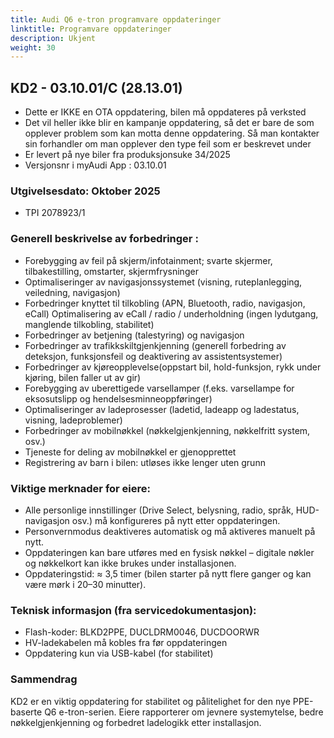 ```yaml
---
title: Audi Q6 e-tron programvare oppdateringer
linktitle: Programvare oppdateringer
description: Ukjent
weight: 30
---
```


## KD2 - 03.10.01/C (28.13.01)

- Dette er IKKE en OTA oppdatering, bilen må oppdateres på verksted
- Det vil heller ikke blir en kampanje oppdatering, så det er bare de som opplever problem som kan motta denne oppdatering. Så man kontakter sin forhandler om man opplever den type feil som er beskrevet under
- Er levert på nye biler fra produksjonsuke 34/2025
- Versjonsnr i myAudi App : 03.10.01

### Utgivelsesdato: Oktober 2025
- TPI 2078923/1

### Generell beskrivelse av forbedringer : 
- Forebygging av feil på skjerm/infotainment;  svarte skjermer, tilbakestilling, omstarter, skjermfrysninger
- Optimaliseringer av navigasjonssystemet (visning, ruteplanlegging, veiledning, navigasjon)
- Forbedringer knyttet til tilkobling (APN, Bluetooth, radio, navigasjon, eCall)
Optimalisering av eCall / radio / underholdning (ingen lydutgang, manglende tilkobling, stabilitet)
- Forbedringer av betjening (talestyring) og navigasjon
- Forbedringer av trafikkskiltgjenkjenning (generell forbedring av deteksjon, funksjonsfeil og deaktivering av assistentsystemer)
- Forbedringer av kjøreopplevelse(oppstart bil, hold-funksjon, rykk under kjøring, bilen faller ut av gir)
- Forebygging av uberettigede varsellamper (f.eks. varsellampe for eksosutslipp og hendelsesminneoppføringer)
- Optimaliseringer av ladeprosesser (ladetid, ladeapp og ladestatus, visning, ladeproblemer)
- Forbedringer av mobilnøkkel (nøkkelgjenkjenning, nøkkelfritt system, osv.)
- Tjeneste for deling av mobilnøkkel er gjenopprettet
- Registrering av barn i bilen: utløses ikke lenger uten grunn

### Viktige merknader for eiere:
- Alle personlige innstillinger (Drive Select, belysning, radio, språk, HUD-navigasjon osv.) må konfigureres på nytt etter oppdateringen.
- Personvernmodus deaktiveres automatisk og må aktiveres manuelt på nytt.
- Oppdateringen kan bare utføres med en fysisk nøkkel – digitale nøkler og nøkkelkort kan ikke brukes under installasjonen.
- Oppdateringstid: ≈ 3,5 timer (bilen starter på nytt flere ganger og kan være mørk i 20–30 minutter).

### Teknisk informasjon (fra servicedokumentasjon):
- Flash-koder: BLKD2PPE, DUCLDRM0046, DUCDOORWR
- HV-ladekabelen må kobles fra før oppdateringen
- Oppdatering kun via USB-kabel (for stabilitet)

### Sammendrag
KD2 er en viktig oppdatering for stabilitet og pålitelighet for den nye PPE-baserte Q6 e-tron-serien.
Eiere rapporterer om jevnere systemytelse, bedre nøkkelgjenkjenning og forbedret ladelogikk etter installasjon.


 